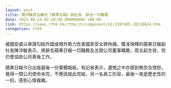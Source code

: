 ```yaml
---
layout: post
title: 陳沛敏周五離任《蘋果日報》副社長　辭去一切職務
date: 2021-06-24 02:29:08.000000000 +08:00
link: https://news.rthk.hk/rthk/ch/component/k2/1597405-20210624.htm
categories: rthk
---
```


被國安處以串謀勾結外國或境外勢力危害國家安全罪拘捕，獲准保釋的蘋果日報副社長陳沛敏表示，將辭去蘋果日報一切職務及五間公司董事職務，周五起生效，但仍會協助公司善後工作。

蘋果日報今日出版最後一份實體報紙，有記者表示，遺憾之中亦感到無奈及憤怒，覺得一間公司使命未完，不應該就此完結，另一名員工形容，最後一夜是歷史性的一刻，感到心情複雜。
